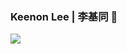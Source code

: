 ### Keenon Lee  |  李基同 👋

<!--
**KeenonLee/KeenonLee** is a ✨ _special_ ✨ repository because its `README.md` (this file) appears on your GitHub profile.

Here are some ideas to get you started:

- 🔭 I’m currently working on ...
- 🌱 I’m currently learning ...
- 👯 I’m looking to collaborate on ...
- 🤔 I’m looking for help with ...
- 💬 Ask me about ...
- 📫 How to reach me: ...
- 😄 Pronouns: ...
- ⚡ Fun fact: ...
-->

<a href="https://lijitong/about">
  <img align="left" src="https://github-readme-stats.vercel.app/api?username=KeenonLee&count_private=true&show_icons=true&hide=issues&hide_title=true&include_all_commits=true" />
</a>
<!--
<a href="https://lijitong/about">
  <img align="left" src="https://github-readme-stats.vercel.app/api/top-langs/?username=KeenonLee" />
</a>
-->

